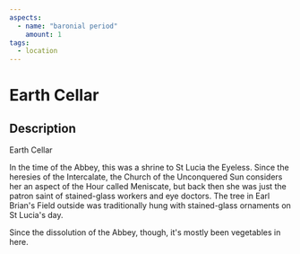 ```yaml
---
aspects: 
  - name: "baronial period"
    amount: 1
tags:
  - location
---
```


# Earth Cellar

## Description
Earth Cellar

In the time of the Abbey, this was a shrine to St Lucia the Eyeless. Since the heresies of the Intercalate, the Church of the Unconquered Sun considers her an aspect of the Hour called Meniscate, but back then she was just the patron saint of stained-glass workers and eye doctors. The tree in Earl Brian's Field outside was traditionally hung with stained-glass ornaments on St Lucia's day.

Since the dissolution of the Abbey, though, it's mostly been vegetables in here.